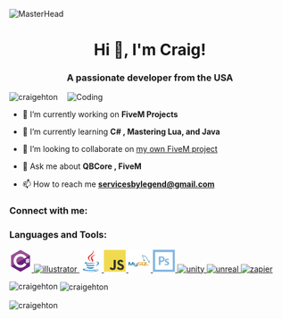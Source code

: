 ![MasterHead](https://user-images.githubusercontent.com/58959408/232639433-cb0aea21-66f0-4508-a771-85e2089c5a87.gif)
<h1 align="center">Hi 👋, I'm Craig!</h1>
<h3 align="center">A passionate developer from the USA</h3>
<img align="right" alt="Coding" width="400" src="https://media.tenor.com/hvBLTAOgvnsAAAAd/harry-potter-dumbledore.gif">

<p align="left"> <img src="https://komarev.com/ghpvc/?username=craigehton&label=Profile%20views&color=0e75b6&style=flat" alt="craigehton" /> </p>

- 🔭 I’m currently working on **FiveM Projects**

- 🌱 I’m currently learning **C# , Mastering Lua, and Java**

- 👯 I’m looking to collaborate on [my own FiveM project](https://discord.gg/Bhh8kyNF4d)

- 💬 Ask me about **QBCore , FiveM**

- 📫 How to reach me **servicesbylegend@gmail.com**

<h3 align="left">Connect with me:</h3>
<p align="left">
</p>

<h3 align="left">Languages and Tools:</h3>
<p align="left"> <a href="https://www.w3schools.com/cs/" target="_blank" rel="noreferrer"> <img src="https://raw.githubusercontent.com/devicons/devicon/master/icons/csharp/csharp-original.svg" alt="csharp" width="40" height="40"/> </a> <a href="https://www.adobe.com/in/products/illustrator.html" target="_blank" rel="noreferrer"> <img src="https://www.vectorlogo.zone/logos/adobe_illustrator/adobe_illustrator-icon.svg" alt="illustrator" width="40" height="40"/> </a> <a href="https://www.java.com" target="_blank" rel="noreferrer"> <img src="https://raw.githubusercontent.com/devicons/devicon/master/icons/java/java-original.svg" alt="java" width="40" height="40"/> </a> <a href="https://developer.mozilla.org/en-US/docs/Web/JavaScript" target="_blank" rel="noreferrer"> <img src="https://raw.githubusercontent.com/devicons/devicon/master/icons/javascript/javascript-original.svg" alt="javascript" width="40" height="40"/> </a> <a href="https://www.mysql.com/" target="_blank" rel="noreferrer"> <img src="https://raw.githubusercontent.com/devicons/devicon/master/icons/mysql/mysql-original-wordmark.svg" alt="mysql" width="40" height="40"/> </a> <a href="https://www.photoshop.com/en" target="_blank" rel="noreferrer"> <img src="https://raw.githubusercontent.com/devicons/devicon/master/icons/photoshop/photoshop-line.svg" alt="photoshop" width="40" height="40"/> </a> <a href="https://unity.com/" target="_blank" rel="noreferrer"> <img src="https://www.vectorlogo.zone/logos/unity3d/unity3d-icon.svg" alt="unity" width="40" height="40"/> </a> <a href="https://unrealengine.com/" target="_blank" rel="noreferrer"> <img src="https://raw.githubusercontent.com/kenangundogan/fontisto/036b7eca71aab1bef8e6a0518f7329f13ed62f6b/icons/svg/brand/unreal-engine.svg" alt="unreal" width="40" height="40"/> </a> <a href="https://zapier.com" target="_blank" rel="noreferrer"> <img src="https://www.vectorlogo.zone/logos/zapier/zapier-icon.svg" alt="zapier" width="40" height="40"/> </a> </p>

<p><img align="left" src="https://github-readme-stats.vercel.app/api/top-langs?username=craigehton&show_icons=true&locale=en&layout=compact" alt="craigehton" /></p>

<p>&nbsp;<img align="center" src="https://github-readme-stats.vercel.app/api?username=craigehton&show_icons=true&locale=en" alt="craigehton" /></p>

<p><img align="center" src="https://github-readme-streak-stats.herokuapp.com/?user=craigehton&" alt="craigehton" /></p>
